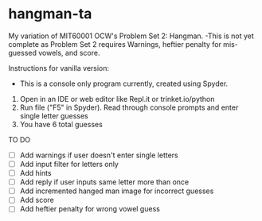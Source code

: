 # hangman-ta
My variation of MIT60001 OCW's Problem Set 2: Hangman. 
-This is not yet complete as Problem Set 2 requires Warnings, heftier penalty for mis-guessed vowels, and score.

Instructions for vanilla version:
- This is a console only program currently, created using Spyder.
1. Open in an IDE or web editor like Repl.it or trinket.io/python
2. Run file ("F5" in Spyder).  Read through console prompts and enter single letter guesses
3. You have 6 total guesses

TO DO
- [ ] Add warnings if user doesn't enter single letters
- [ ] Add input filter for letters only
- [ ] Add hints
- [ ] Add reply if user inputs same letter more than once
- [ ] Add incremented hanged man image for incorrect guesses
- [ ] Add score
- [ ] Add heftier penalty for wrong vowel guess
